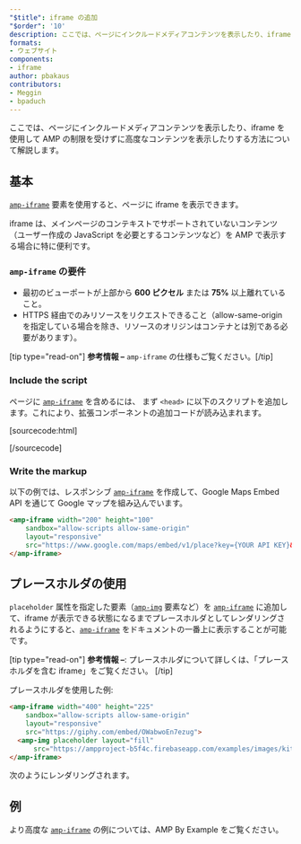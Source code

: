```yaml
---
"$title": iframe の追加
"$order": '10'
description: ここでは、ページにインクルードメディアコンテンツを表示したり、iframe を使用して AMP の制限を受けずに高度なコンテンツを表示したりする方法について解説します。
formats:
- ウェブサイト
components:
- iframe
author: pbakaus
contributors:
- Meggin
- bpaduch
---
```


ここでは、ページにインクルードメディアコンテンツを表示したり、iframe を使用して AMP の制限を受けずに高度なコンテンツを表示したりする方法について解説します。

## 基本

[`amp-iframe`](../../../../documentation/components/reference/amp-iframe.md) 要素を使用すると、ページに iframe を表示できます。

iframe は、メインページのコンテキストでサポートされていないコンテンツ（ユーザー作成の JavaScript を必要とするコンテンツなど）を AMP で表示する場合に特に便利です。

### `amp-iframe` の要件

- 最初のビューポートが上部から **600 ピクセル** または **75%** 以上離れていること。
- HTTPS 経由でのみリソースをリクエストできること（allow-same-origin を指定している場合を除き、リソースのオリジンはコンテナとは別である必要があります）。

[tip type="read-on"] <strong>参考情報 –</strong> <a><code>amp-iframe</code> の仕様</a>もご覧ください。[/tip]

### Include the script

ページに [`amp-iframe`](../../../../documentation/components/reference/amp-iframe.md) を含めるには、 まず `<head>` に以下のスクリプトを追加します。これにより、拡張コンポーネントの追加コードが読み込まれます。

[sourcecode:html]
<script async custom-element="amp-iframe"
  src="https://cdn.ampproject.org/v0/amp-iframe-0.1.js"></script>
[/sourcecode]

### Write the markup

以下の例では、レスポンシブ [`amp-iframe`](../../../../documentation/components/reference/amp-iframe.md) を作成して、<a>Google Maps Embed API</a> を通じて Google マップを組み込んでいます。

```html
<amp-iframe width="200" height="100"
    sandbox="allow-scripts allow-same-origin"
    layout="responsive"
    src="https://www.google.com/maps/embed/v1/place?key={YOUR API KEY}&q=europe">
</amp-iframe>
```

## プレースホルダの使用

`placeholder` 属性を指定した要素（[`amp-img`](../../../../documentation/components/reference/amp-img.md) 要素など）を [`amp-iframe`](../../../../documentation/components/reference/amp-iframe.md) に追加して、iframe が表示できる状態になるまでプレースホルダとしてレンダリングされるようにすると、[`amp-iframe`](../../../../documentation/components/reference/amp-iframe.md) をドキュメントの一番上に表示することが可能です。

[tip type="read-on"] <strong>参考情報 –</strong>: プレースホルダについて詳しくは、「<a>プレースホルダを含む iframe</a>」をご覧ください。 [/tip]

プレースホルダを使用した例:

```html
<amp-iframe width="400" height="225"
    sandbox="allow-scripts allow-same-origin"
    layout="responsive"
    src="https://giphy.com/embed/OWabwoEn7ezug">
  <amp-img placeholder layout="fill"
      src="https://ampproject-b5f4c.firebaseapp.com/examples/images/kittens-biting.jpg"></amp-img>
</amp-iframe>
```

次のようにレンダリングされます。

<amp-iframe width="400" height="225" sandbox="allow-scripts allow-same-origin" layout="responsive" src="https://giphy.com/embed/OWabwoEn7ezug"><amp-img placeholder layout="fill" src="https://ampproject-b5f4c.firebaseapp.com/examples/images/kittens-biting.jpg"></amp-img></amp-iframe>

## 例

より高度な [<code>amp-iframe</code>](../../../../documentation/components/reference/amp-iframe.md) の例については、<a>AMP By Example</a> をご覧ください。
